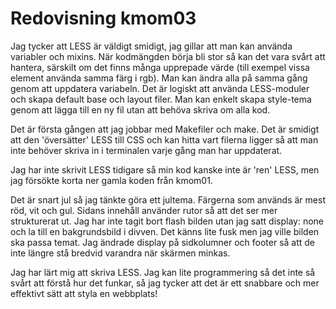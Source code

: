 ---
---
Redovisning kmom03
=========================


Jag tycker att LESS är väldigt smidigt, jag gillar att man kan använda variabler och mixins. När kodmängden börja bli stor så kan det vara svårt att hantera, särskilt om det finns många upprepade värde (till exempel vissa element använda samma färg i rgb). Man kan ändra alla på samma gång genom att uppdatera variabeln. Det är logiskt att använda LESS-moduler och skapa default base och layout filer. Man kan enkelt skapa style-tema genom att lägga till en ny fil utan att behöva skriva om alla kod. 

Det är första gången att jag jobbar med Makefiler och make. Det är smidigt att den 'översätter' LESS till CSS och kan hitta vart filerna ligger så att man inte behöver skriva in i terminalen varje gång man har uppdaterat. 

Jag har inte skrivit LESS tidigare så min kod kanske inte är 'ren' LESS, men jag försökte korta ner gamla koden från kmom01. 

Det är snart jul så jag tänkte göra ett jultema. Färgerna som används är mest röd, vit och gul. Sidans innehåll använder rutor så att det ser mer strukturerat ut. Jag har inte tagit bort flash bilden utan jag satt display: none och la till en bakgrundsbild i divven. Det känns lite fusk men jag ville bilden ska passa temat. Jag ändrade display på sidkolumner och footer så att de inte längre stå bredvid varandra när skärmen minkas. 

Jag har lärt mig att skriva LESS. Jag kan lite programmering så det inte så svårt att förstå hur det funkar, så jag tycker att det är ett snabbare och mer effektivt sätt att styla en webbplats! 